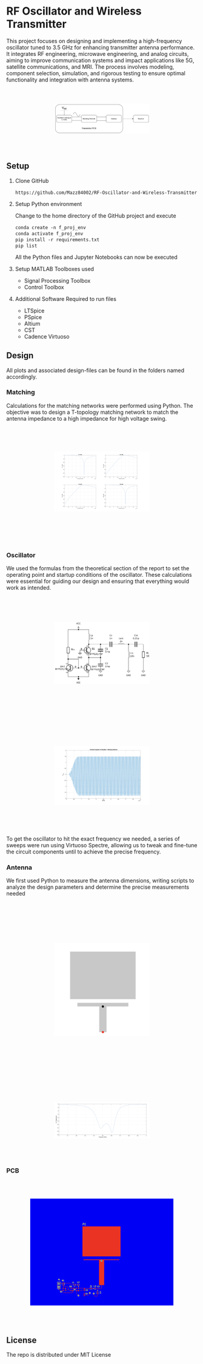 # RF Oscillator and Wireless Transmitter

This project focuses on designing and implementing a high-frequency oscillator tuned to 3.5 GHz for enhancing transmitter antenna performance. It integrates RF engineering, microwave engineering, and analog circuits, aiming to improve communication systems and impact applications like 5G, satellite communications, and MRI. The process involves modeling, component selection, simulation, and rigorous testing to ensure optimal functionality and integration with antenna systems.

<img src="images/block_diagram.png" alt="Scaled Image" style="transform: scale(0.5);">

## Setup

1. Clone GitHub

    ```
    https://github.com/Mazz84002/RF-Oscillator-and-Wireless-Transmitter
    ```

2. Setup Python environment
    
    Change to the home directory of the GitHub project and execute
    
    ```
    conda create -n f_proj_env
    conda activate f_proj_env
    pip install -r requirements.txt
    pip list
    ```
    All the Python files and Jupyter Notebooks can now be executed

3. Setup MATLAB
    Toolboxes used
    - Signal Processing Toolbox
    - Control Toolbox

4.  Additional Software Required to run files
    - LTSpice
    - PSpice
    - Altium
    - CST
    - Cadence Virtuoso

## Design
All plots and associated design-files can be found in the folders named accordingly.
### Matching
Calculations for the matching networks were performed using Python. The objective was to design a T-topology matching network to match the antenna impedance to a high impedance for high voltage swing.
<img src="images/matching.png" alt="Scaled Image" style="transform: scale(0.5);">

### Oscillator
We used the formulas from the theoretical section of the report to set the operating point and
startup conditions of the oscillator. These calculations were essential for guiding our design
and ensuring that everything would work as intended.
<img src="images/osc_circuit.png" alt="Scaled Image" style="transform: scale(0.5);">
<img src="images/VCO_trans.png" alt="Scaled Image" style="transform: scale(0.5);">
To get the oscillator to hit the exact frequency we needed, a series of sweeps were run
using Virtuoso Spectre, allowing us to tweak and fine-tune the circuit components until to
achieve the precise frequency.
### Antenna
We first used Python to measure the antenna dimensions, writing scripts to analyze the design parameters and determine the precise measurements needed
<img src="images/Antenna.png" alt="Scaled Image" style="transform: scale(0.5);">
<img src="images/s11.png" alt="Scaled Image" style="transform: scale(0.5);">

### PCB
<img src="images/2d.png" alt="Scaled Image" style="transform: scale(0.75);">

## License

The repo is distributed under MIT License